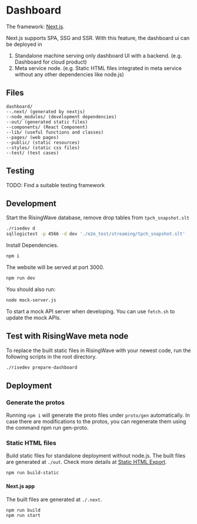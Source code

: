 # Dashboard

The framework: [Next.js](https://nextjs.org).

Next.js supports SPA, SSG and SSR. With this feature, the dashboard ui can be deployed in

1. Standalone machine serving only dashboard UI with a backend. (e.g. Dashboard for cloud product)
2. Meta service node. (e.g. Static HTML files integrated in meta service without any other dependencies like node.js)

## Files

```plain
dashboard/
--.next/ (generated by nextjs)
--node_modules/ (development dependencies)
--out/ (generated static files)
--components/ (React Component)
--lib/ (useful functions and classes)
--pages/ (web pages)
--public/ (static resources)
--styles/ (static css files)
--test/ (test cases)
```

## Testing

TODO: Find a suitable testing framework

## Development

Start the RisingWave database, remove drop tables from `tpch_snapshot.slt`

```bash
./risedev d
sqllogictest -p 4566 -d dev './e2e_test/streaming/tpch_snapshot.slt'
```

Install Dependencies.

```bash
npm i
```

The website will be served at port 3000.

```bash
npm run dev
```

You should also run:

```bash
node mock-server.js
```

To start a mock API server when developing. You can use `fetch.sh` to update the mock APIs.

## Test with RisingWave meta node

To replace the built static files in RisingWave with your newest code,
run the following scripts in the root directory.

```bash
./risedev prepare-dashboard
```

## Deployment

### Generate the protos

Running `npm i` will generate the proto files under `proto/gen` automatically. In case there are modifications to the protos, you can regenerate them using the command npm run gen-proto.

### Static HTML files

Build static files for standalone deployment without node.js. The built files are generated at `./out`.
Check more details at [Static HTML Export](https://nextjs.org/docs/advanced-features/static-html-export).

```bash
npm run build-static
```

#### Next.js app

The built files are generated at `./.next`.

```bash
npm run build
npm run start
```
